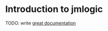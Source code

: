 # Introduction to jmlogic

TODO: write [great documentation](http://jacobian.org/writing/great-documentation/what-to-write/)
